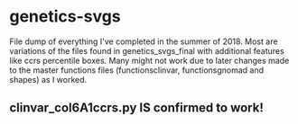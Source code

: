 # genetics-svgs
File dump of everything I've completed in the summer of 2018.  Most are variations of the files found in genetics_svgs_final with additional features like ccrs percentile boxes.  Many might not work due to later changes made to the master functions files (functionsclinvar, functionsgnomad and shapes) as I worked.
## clinvar_col6A1ccrs.py IS confirmed to work!
